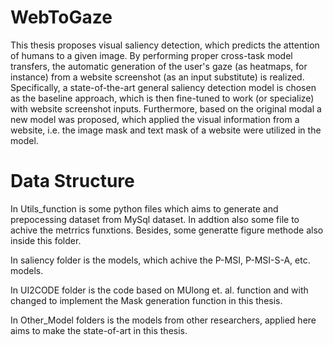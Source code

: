# WebToGaze
This thesis proposes visual saliency detection, which predicts the attention of humans to a given image. By performing proper cross-task model transfers, the automatic generation of the user's gaze (as heatmaps, for instance) from a website screenshot (as an input substitute) is realized.
Specifically, a state-of-the-art general saliency detection model is chosen as the baseline approach, which is then fine-tuned to work (or specialize) with website screenshot inputs. 
Furthermore, based on the original modal a new model was proposed, which applied the visual information from a website, i.e. the image mask and text mask of a website were utilized in the model. 

# Data Structure
In Utils_function is some python files which aims to generate and prepocessing dataset from MySql dataset. In addtion also some file to achive the metrrics funxtions. Besides, some generatte figure methode also inside this folder.

In saliency folder is the models, which achive the P-MSI, P-MSI-S-A, etc. models.

In UI2CODE folder is the code based on MUlong et. al. function and with  changed to implement the Mask generation function in this thesis.

In Other_Model folders is the models from other researchers, applied here aims to make the state-of-art in this thesis.
